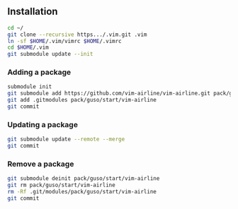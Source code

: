

## Installation

```sh
cd ~/
git clone --recursive https.../.vim.git .vim
ln -sf $HOME/.vim/vimrc $HOME/.vimrc
cd $HOME/.vim
git submodule update --init
```


### Adding a package

```sh
submodule init
git submodule add https://github.com/vim-airline/vim-airline.git pack/guso/start/vim-airline
git add .gitmodules pack/guso/start/vim-airline
git commit
```

### Updating a package

```sh
git submodule update --remote --merge
git commit
```

### Remove a package

```sh
git submodule deinit pack/guso/start/vim-airline
git rm pack/guso/start/vim-airline
rm -Rf .git/modules/pack/guso/start/vim-airline
git commit
```
